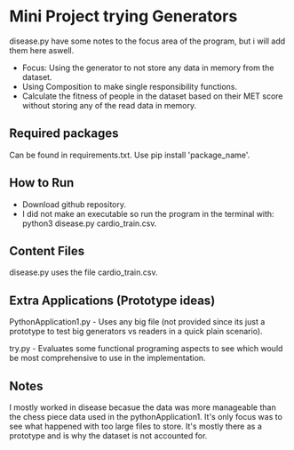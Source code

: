 # Mini Project trying Generators #

disease.py have some notes to the focus area of the program, but i will add them here aswell.
 - Focus: Using the generator to not store any data in memory from the dataset.
 - Using Composition to make single responsibility functions.
 - Calculate the fitness of people in the dataset based on their MET score without storing any of the read data in memory.
## Required packages ##
Can be found in requirements.txt.
Use pip install 'package_name'.
   
## How to Run ##
- Download github repository.
- I did not make an executable so run the program in the terminal with:
python3 disease.py cardio_train.csv.


## Content Files ##
disease.py uses the file cardio_train.csv.

## Extra Applications (Prototype ideas) ##

PythonApplication1.py - Uses any big file (not provided since its just a prototype to test big generators vs readers in a quick plain scenario).

try.py - Evaluates some functional programing aspects to see which would be most comprehensive to use in the implementation.

## Notes ##
I mostly worked in disease becasue the data was more manageable than the chess piece data used in the pythonApplication1.
It's only focus was to see what happened with too large files to store. It's mostly there as a prototype and is why the dataset is not accounted for.


